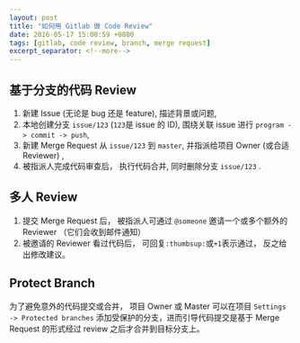```yaml
---
layout: post
title: "如何用 Gitlab 做 Code Review"
date: 2016-05-17 15:00:59 +0800
tags: [gitlab, code review, branch, merge request]
excerpt_separator: <!--more-->
---
```


## 基于分支的代码 Review

1. 新建 Issue (无论是 bug 还是 feature), 描述背景或问题,
2. 本地创建分支 `issue/123` (`123`是 issue 的 ID), 围绕关联 issue 进行 `program -> commit -> push`,
3. 新建 Merge Request 从 `issue/123` 到 `master`, 并指派给项目 Owner (或合适 Reviewer) ,
4. 被指派人完成代码审查后， 执行代码合并, 同时删除分支 `issue/123` .

<!--more-->

## 多人 Review

1. 提交 Merge Request 后， 被指派人可通过 `@someone` 邀请一个或多个额外的 Reviewer （它们会收到邮件通知）
2. 被邀请的 Reviewer 看过代码后， 可回复`:thumbsup:`或`+1`表示通过， 反之给出修改建议。

## Protect Branch

为了避免意外的代码提交或合并， 项目 Owner 或 Master 可以在项目 `Settings -> Protected branches` 添加受保护的分支，进而引导代码提交是基于 Merge Request 的形式经过 review 之后才合并到目标分支上。
